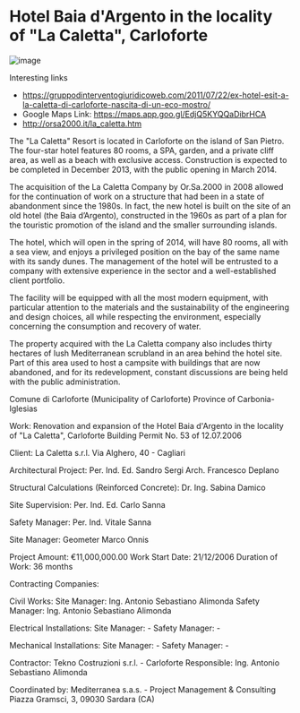 # Hotel Baia d'Argento in the locality of "La Caletta", Carloforte

![image](https://github.com/user-attachments/assets/c9ec88f5-6cd6-4569-8115-2d6efb933056)


Interesting links
- https://gruppodinterventogiuridicoweb.com/2011/07/22/ex-hotel-esit-a-la-caletta-di-carloforte-nascita-di-un-eco-mostro/
- Google Maps Link: https://maps.app.goo.gl/EdjQ5KYQQaDibrHCA
- http://orsa2000.it/la_caletta.htm

The "La Caletta" Resort is located in Carloforte on the island of San Pietro. The four-star hotel features 80 rooms, a SPA, garden, and a private cliff area, as well as a beach with exclusive access. Construction is expected to be completed in December 2013, with the public opening in March 2014.

The acquisition of the La Caletta Company by Or.Sa.2000 in 2008 allowed for the continuation of work on a structure that had been in a state of abandonment since the 1980s. In fact, the new hotel is built on the site of an old hotel (the Baia d’Argento), constructed in the 1960s as part of a plan for the touristic promotion of the island and the smaller surrounding islands.

The hotel, which will open in the spring of 2014, will have 80 rooms, all with a sea view, and enjoys a privileged position on the bay of the same name with its sandy dunes. The management of the hotel will be entrusted to a company with extensive experience in the sector and a well-established client portfolio.

The facility will be equipped with all the most modern equipment, with particular attention to the materials and the sustainability of the engineering and design choices, all while respecting the environment, especially concerning the consumption and recovery of water.

The property acquired with the La Caletta company also includes thirty hectares of lush Mediterranean scrubland in an area behind the hotel site. Part of this area used to host a campsite with buildings that are now abandoned, and for its redevelopment, constant discussions are being held with the public administration.

Comune di Carloforte (Municipality of Carloforte)
Province of Carbonia-Iglesias

Work: Renovation and expansion of the Hotel Baia d'Argento in the locality of "La Caletta", Carloforte
Building Permit No. 53 of 12.07.2006

Client:
La Caletta s.r.l.
Via Alghero, 40 - Cagliari

Architectural Project:
Per. Ind. Ed. Sandro Sergi
Arch. Francesco Deplano

Structural Calculations (Reinforced Concrete):
Dr. Ing. Sabina Damico

Site Supervision:
Per. Ind. Ed. Carlo Sanna

Safety Manager:
Per. Ind. Vitale Sanna

Site Manager:
Geometer Marco Onnis

Project Amount:
€11,000,000.00
Work Start Date: 21/12/2006
Duration of Work: 36 months

Contracting Companies:

Civil Works:
Site Manager: Ing. Antonio Sebastiano Alimonda
Safety Manager: Ing. Antonio Sebastiano Alimonda

Electrical Installations:
Site Manager: -
Safety Manager: -

Mechanical Installations:
Site Manager: -
Safety Manager: -

Contractor:
Tekno Costruzioni s.r.l. - Carloforte
Responsible: Ing. Antonio Sebastiano Alimonda

Coordinated by:
Mediterranea s.a.s. - Project Management & Consulting
Piazza Gramsci, 3, 09030 Sardara (CA)

